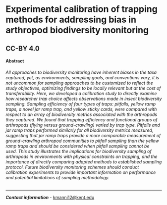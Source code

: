 # Experimental calibration of trapping methods for addressing bias in arthropod biodiversity monitoring
CC-BY 4.0
---
#### Abstract
###### All approaches to biodiversity monitoring have inherent biases in the taxa captured, yet, as environments, sampling goals, and conventions vary, it is not uncommon for sampling approaches to be customized to reflect the study objectives, optimizing findings to be locally relevant but at the cost of transferability. Here, we developed a calibration study to directly examine how researcher trap choice affects observations made in insect biodiversity sampling. Sampling efficiency of four types of traps: pitfalls, yellow ramp traps, a novel jar ramp trap, and yellow sticky cards, were compared with respect to an array of biodiversity metrics associated with the arthropods they captured. We found that trapping efficiency and functional groups of arthropods (flying versus ground-crawling) varied by trap type. Pitfalls and jar ramp traps performed similarly for all biodiversity metrics measured, suggesting that jar ramp traps provide a more comparable measurement of ground-crawling arthropod communities to pitfall sampling than the yellow ramp traps and should be considered when pitfall sampling cannot be used. This study illustrates the implications for biodiversity sampling of arthropods in environments with physical constraints on trapping, and the importance of directly comparing adapted methods to established sampling protocol. Future biodiversity monitoring schemes should conduct calibration experiments to provide important information on performance and potential limitations of sampling methodology.
---
***Contact information*** - kmanni12@kent.edu
